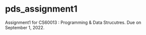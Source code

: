 # pds_assignment1
Assignment1 for CS60013 : Programming &amp; Data Strucutres. Due on September 1, 2022.
